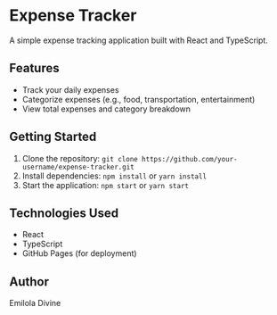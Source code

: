 # Expense Tracker

A simple expense tracking application built with React and TypeScript.

## Features

* Track your daily expenses
* Categorize expenses (e.g., food, transportation, entertainment)
* View total expenses and category breakdown

## Getting Started

1. Clone the repository: `git clone https://github.com/your-username/expense-tracker.git`
2. Install dependencies: `npm install` or `yarn install`
3. Start the application: `npm start` or `yarn start`

## Technologies Used

* React
* TypeScript
* GitHub Pages (for deployment)

## Author

Emilola Divine